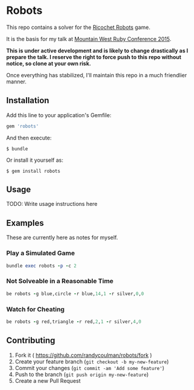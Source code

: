 # Robots

This repo contains a solver for the [Ricochet Robots](http://boardgamegeek.com/boardgame/51/ricochet-robots) game.

It is the basis for my talk at [Mountain West Ruby Conference 2015](http://mtnwestrubyconf.org/).

**This is under active development and is likely to change drastically as I prepare the talk.
I reserve the right to force push to this repo without notice, so clone at your own risk.**

Once everything has stabilized, I'll maintain this repo in a much friendlier manner.


## Installation

Add this line to your application's Gemfile:

```ruby
gem 'robots'
```

And then execute:

    $ bundle

Or install it yourself as:

    $ gem install robots

## Usage

TODO: Write usage instructions here

## Examples

These are currently here as notes for myself.

### Play a Simulated Game

```ruby
bundle exec robots -p -c 2
```

### Not Solveable in a Reasonable Time

```ruby
be robots -g blue,circle -r blue,14,1 -r silver,0,0
```

### Watch for Cheating

```ruby
be robots -g red,triangle -r red,2,1 -r silver,4,0
```

## Contributing

1. Fork it ( https://github.com/randycoulman/robots/fork )
2. Create your feature branch (`git checkout -b my-new-feature`)
3. Commit your changes (`git commit -am 'Add some feature'`)
4. Push to the branch (`git push origin my-new-feature`)
5. Create a new Pull Request
